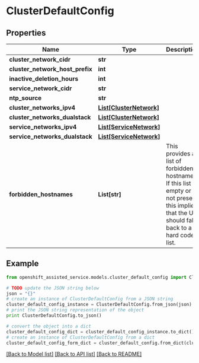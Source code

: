 # ClusterDefaultConfig


## Properties
Name | Type | Description | Notes
------------ | ------------- | ------------- | -------------
**cluster_network_cidr** | **str** |  | [optional] 
**cluster_network_host_prefix** | **int** |  | [optional] 
**inactive_deletion_hours** | **int** |  | [optional] 
**service_network_cidr** | **str** |  | [optional] 
**ntp_source** | **str** |  | [optional] 
**cluster_networks_ipv4** | [**List[ClusterNetwork]**](ClusterNetwork.md) |  | [optional] 
**cluster_networks_dualstack** | [**List[ClusterNetwork]**](ClusterNetwork.md) |  | [optional] 
**service_networks_ipv4** | [**List[ServiceNetwork]**](ServiceNetwork.md) |  | [optional] 
**service_networks_dualstack** | [**List[ServiceNetwork]**](ServiceNetwork.md) |  | [optional] 
**forbidden_hostnames** | **List[str]** | This provides a list of forbidden hostnames. If this list is empty or not present, this implies that the UI should fall back to a hard coded list. | [optional] 

## Example

```python
from openshift_assisted_service.models.cluster_default_config import ClusterDefaultConfig

# TODO update the JSON string below
json = "{}"
# create an instance of ClusterDefaultConfig from a JSON string
cluster_default_config_instance = ClusterDefaultConfig.from_json(json)
# print the JSON string representation of the object
print ClusterDefaultConfig.to_json()

# convert the object into a dict
cluster_default_config_dict = cluster_default_config_instance.to_dict()
# create an instance of ClusterDefaultConfig from a dict
cluster_default_config_form_dict = cluster_default_config.from_dict(cluster_default_config_dict)
```
[[Back to Model list]](../README.md#documentation-for-models) [[Back to API list]](../README.md#documentation-for-api-endpoints) [[Back to README]](../README.md)


